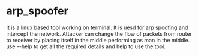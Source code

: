 # arp_spoofer

It is a linux based tool working on terminal.
It is uesd for arp spoofing and intercept the network.
Attacker can change the flow of packets from router to receiver by placing itself in the middle performing as man in the middle.
use --help to get all the required details and help to use the tool.
